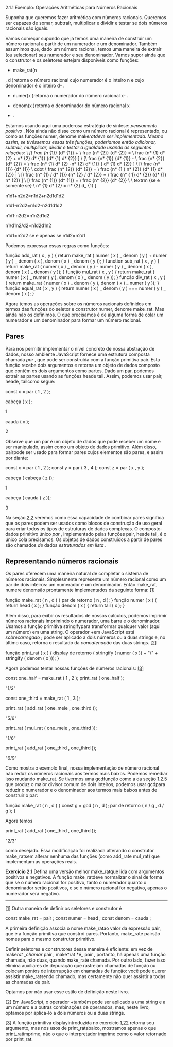 2.1.1 Exemplo: Operações Aritméticas para Números Racionais

Suponha que queremos fazer aritmética com números racionais. Queremos ser capazes de somar, subtrair, multiplicar e dividir e testar se dois números racionais são iguais.

Vamos começar supondo que já temos uma maneira de construir um número racional a partir de um numerador e um denominador. Também assumimos que, dado um número racional, temos uma maneira de extrair (ou selecionar) seu numerador e seu denominador. Vamos supor ainda que o construtor e os seletores estejam disponíveis como funções:

- make_rat(n

, d )retorna o número racional cujo numerador é o inteiro n e cujo denominador é o inteiro d- .

- numer(x
  )retorna o numerador do número racional x- .
- denom(x
  )retorna o denominador do número racional x

- .

Estamos usando aqui uma poderosa estratégia de síntese: _pensamento positivo_ . Nós ainda não disse como um número racional é representado, ou como as funções numer, denome make*ratdeve ser implementada. Mesmo assim, se tivéssemos essas três funções, poderíamos então adicionar, subtrair, multiplicar, dividir e testar a igualdade usando as seguintes relações: \ [\ frac {n* {1}} {d* {1}} + \ frac {n* {2}} {d* {2}} = \ frac {n* {1} d* {2} + n* {2} d* {1}} {d* {1} d* {2}} \] \ [\ frac {n* {1}} {d* {1}} - \ frac {n* {2}} {d* {2}} = \ frac {n* {1} d* {2} -n* {2} d* {1}} { d* {1} d* {2}} \] \ [\ frac {n* {1}} {d* {1}} \ cdot \ frac {n* {2}} {d* {2}} = \ frac {n* {1 } n* {2}} {d* {1} d* {2}} \] \ [\ frac {n* {1} / d* {1}} {n* {2} / d* {2}} = \ frac {n* { 1} d* {2}} {d* {1} n* {2}} \] \ [\ frac {n* {1}} {d* {1}} = \ frac {n* {2}} {d* {2}} \ \ textrm {se e somente se} \ n* {1} d* {2} = n* {2} d\_ {1} \]

n1d1+n2d2=n1d2+n2d1d1d2

n1d1-n2d2=n1d2-n2d1d1d2

n1d1⋅n2d2=n1n2d1d2

n1/d1n2/d2=n1d2d1n2

n1d1=n2d2 se e apenas se n1d2=n2d1

Podemos expressar essas regras como funções:

função add_rat ( x , y ) { return make_rat ( numer ( x ) _ denom ( y ) + numer ( y ) _ denom ( x ), denom ( x ) _ denom ( y )); } function sub_rat ( x , y ) { return make_rat ( numer ( x ) _ denom ( y ) - numer ( y ) _ denom ( x ), denom ( x ) _ denom ( y )); } função mul_rat ( x , y ) { return make_rat ( numer ( x ) _ numer ( y ), denom ( x ) _ denom ( y )); } função div_rat ( x , y ) { return make_rat ( numer ( x ) _ denom ( y ), denom ( x ) _ numer ( y )); } função equal_rat ( x , y ) { return numer ( x ) _ denom ( y ) === numer ( y ) _ denom ( x ); }

Agora temos as operações sobre os números racionais definidos em termos das funções do seletor e construtor numer, denome make_rat. Mas ainda não os definimos. O que precisamos é de alguma forma de colar um numerador e um denominador para formar um número racional.

## Pares

Para nos permitir implementar o nível concreto de nossa abstração de dados, nosso ambiente JavaScript fornece uma estrutura composta chamada _par_ , que pode ser construída com a função primitiva pair. Esta função recebe dois argumentos e retorna um objeto de dados composto que contém os dois argumentos como partes. Dado um par, podemos extrair as partes usando as funções heade tail. Assim, podemos usar pair, heade, tailcomo segue:

const x = par ( 1 , 2 );

cabeça ( x );

1

cauda ( x );

2

Observe que um par é um objeto de dados que pode receber um nome e ser manipulado, assim como um objeto de dados primitivo. Além disso, pairpode ser usado para formar pares cujos elementos são pares, e assim por diante:

const x = par ( 1 , 2 ); const y = par ( 3 , 4 ); const z = par ( x , y );

cabeça ( cabeça ( z ));

1

cabeça ( cauda ( z ));

3

Na seção [2,2](https://so45nujb3h4koud7nsjm2lne4u-ac4c6men2g7xr2a-github.translate.goog/sicp/chapters/2.2.html) veremos como essa capacidade de combinar pares significa que os pares podem ser usados ​​como blocos de construção de uso geral para criar todos os tipos de estruturas de dados complexas. O composto-dados primitivo único _par_ , implementado pelas funções pair, heade tail, é o único cola precisamos. Os objetos de dados construídos a partir de pares são chamados _de_ dados _estruturados em lista_ .

## Representando números racionais

Os pares oferecem uma maneira natural de completar o sistema de números racionais. Simplesmente represente um número racional como um par de dois inteiros: um numerador e um denominador. Então make_rat, numere denomsão prontamente implementados da seguinte forma: [[1]](https://so45nujb3h4koud7nsjm2lne4u-ac4c6men2g7xr2a-github.translate.goog/sicp/chapters/2.1.1.html#footnote-1)

função make_rat ( n , d ) { par de retorno ( n , d ); } função numer ( x ) { return head ( x ); } função denom ( x ) { return tail ( x ); }

Além disso, para exibir os resultados de nossos cálculos, podemos imprimir números racionais imprimindo o numerador, uma barra e o denominador. Usamos a função primitiva stringifypara transformar qualquer valor (aqui um número) em uma string. O operador +em JavaScript está _sobrecarregado_ ; pode ser aplicado a dois números ou a duas strings e, no último caso, retorna o resultado da _concatenação_ das duas strings. [[2]](https://so45nujb3h4koud7nsjm2lne4u-ac4c6men2g7xr2a-github.translate.goog/sicp/chapters/2.1.1.html#footnote-2)

função print_rat ( x ) { display de retorno ( stringify ( numer ( x )) + "/" + stringify ( denom ( x ))); }

Agora podemos tentar nossas funções de números racionais: [[3]](https://so45nujb3h4koud7nsjm2lne4u-ac4c6men2g7xr2a-github.translate.goog/sicp/chapters/2.1.1.html#footnote-3)

const one_half = make_rat ( 1 , 2 ); print_rat ( one_half );

"1/2"

const one_third = make_rat ( 1 , 3 );

print_rat ( add_rat ( one_meie , one_third ));

"5/6"

print_rat ( mul_rat ( one_meie , one_third ));

"1/6"

print_rat ( add_rat ( one_third , one_third ));

"6/9"

Como mostra o exemplo final, nossa implementação de número racional não reduz os números racionais aos termos mais baixos. Podemos remediar isso mudando make_rat. Se tivermos uma gcdfunção como a da seção [1.2.5](https://so45nujb3h4koud7nsjm2lne4u-ac4c6men2g7xr2a-github.translate.goog/sicp/chapters/1.2.5.html) que produz o maior divisor comum de dois inteiros, podemos usar gcdpara reduzir o numerador e o denominador aos termos mais baixos antes de construir o par:

função make_rat ( n , d ) { const g = gcd ( n , d ); par de retorno ( n / g , d / g ); }

Agora temos

print_rat ( add_rat ( one_third , one_third ));

"2/3"

como desejado. Essa modificação foi realizada alterando o construtor make_ratsem alterar nenhuma das funções (como add_rate mul_rat) que implementam as operações reais.

**Exercício 2.1** Defina uma versão melhor make_ratque lida com argumentos positivos e negativos. A função make_ratdeve normalizar o sinal de forma que se o número racional for positivo, tanto o numerador quanto o denominador serão positivos, e se o número racional for negativo, apenas o numerador será negativo.

---

[[1]](https://so45nujb3h4koud7nsjm2lne4u-ac4c6men2g7xr2a-github.translate.goog/sicp/chapters/2.1.1.html#footnote-link-1) Outra maneira de definir os seletores e construtor é

const make_rat = pair ; const numer = head ; const denom = cauda ;

A primeira definição associa o nome make_ratao valor da expressão pair, que é a função primitiva que constrói pares. Portanto, make_rate pairsão nomes para o mesmo construtor primitivo.

Definir seletores e construtores dessa maneira é eficiente: em vez de make*rat \_chamar* pair , make*rat *é\_ pair , portanto, há apenas uma função chamada, não duas, quando make_raté chamada. Por outro lado, fazer isso elimina auxiliares de depuração que rastreiam chamadas de função ou colocam pontos de interrupção em chamadas de função: você pode querer assistir make_ratsendo chamado, mas certamente não quer assistir a todas as chamadas de pair.

Optamos por não usar esse estilo de definição neste livro.

[[2]](https://so45nujb3h4koud7nsjm2lne4u-ac4c6men2g7xr2a-github.translate.goog/sicp/chapters/2.1.1.html#footnote-link-2) Em JavaScript, o operador +também pode ser aplicado a uma string e a um número e a outras combinações de operandos, mas, neste livro, optamos por aplicá-lo a dois números ou a duas strings.

[[3]](https://so45nujb3h4koud7nsjm2lne4u-ac4c6men2g7xr2a-github.translate.goog/sicp/chapters/2.1.1.html#footnote-link-3) A função primitiva displayintroduzida no exercício [1,22](https://so45nujb3h4koud7nsjm2lne4u-ac4c6men2g7xr2a-github.translate.goog/sicp/chapters/1.2.6.html#ex_1.22) retorna seu argumento, mas nos usos de print_ratabaixo, mostramos apenas o que print_ratimprime, não o que o interpretador imprime como o valor retornado por print_rat.
